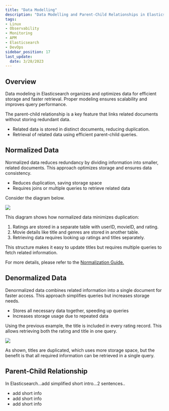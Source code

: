 ```yaml
---
title: "Data Modelling"
description: "Data Modelling and Parent-Child Relationships in Elasticsearch"
tags: 
- Linux
- Observability
- Monitoring 
- APM
- Elasticsearch
- DevOps
sidebar_position: 17
last_update:
  date: 3/28/2023
---
```


## Overview

Data modeling in Elasticsearch organizes and optimizes data for efficient storage and faster retrieval. Proper modeling ensures scalability and improves query performance.

The parent-child relationship is a key feature that links related documents without storing redundant data.

- Related data is stored in distinct documents, reducing duplication.  
- Retrieval of related data using efficient parent-child queries.  


## Normalized Data  

Normalized data reduces redundancy by dividing information into smaller, related documents. This approach optimizes storage and ensures data consistency.  

- Reduces duplication, saving storage space  
- Requires joins or multiple queries to retrieve related data  

Consider the diagram below. 

![](/img/docs/12222024-Observability-normalized-data.png)

This diagram shows how normalized data minimizes duplication:  

1. Ratings are stored in a separate table with userID, movieID, and rating.  
2. Movie details like title and genres are stored in another table.  
3. Retrieving data requires looking up ratings and titles separately.  

This structure makes it easy to update titles but requires multiple queries to fetch related information.  

For more details, please refer to the [Normalization Guide.](/docs/022-Data-Engineering/021-Database-Design/003-Schemas-and-Normalization.md)  

## Denormalized Data  

Denormalized data combines related information into a single document for faster access. This approach simplifies queries but increases storage needs.  

- Stores all necessary data together, speeding up queries  
- Increases storage usage due to repeated data  

Using the previous example, the title is included in every rating record. This allows retrieving both the rating and title in one query.

![](/img/docs/12222024-Observability-denormalized-data.png)

As shown, titles are duplicated, which uses more storage space, but the benefit is that all required information can be retrieved in a single query.


## Parent-Child Relationship 

In Elasticsearch...add simplified short intro...2 sentences..

- add short info
- add short info
- add short info